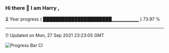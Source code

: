 ### Hi there 👋 I am Harry , 

⏳ Year progress { ██████████████████████▁▁▁▁▁▁▁▁ } 73.97 %

---

⏰ Updated on Mon, 27 Sep 2021 23:23:05 GMT

![Progress Bar CI](https://github.com/duykhang68/duykhang68/workflows/Progress%20Bar%20CI/badge.svg)

